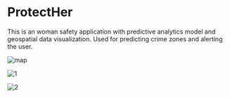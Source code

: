 # ProtectHer
This is an woman safety application with predictive analytics model and geospatial data visualization. Used for predicting crime zones and alerting the user.

![map](https://github.com/Harshithan07/ProtectHer/assets/91486937/b65ff49b-d4de-43e9-88d7-61ced5b2473c)

![1](https://github.com/Harshithan07/ProtectHer/assets/91486937/7ce3a707-23ae-44a2-8c97-adefad3601b7)

![2](https://github.com/Harshithan07/ProtectHer/assets/91486937/78063a3e-2618-442a-aac7-4174fe324b41)
